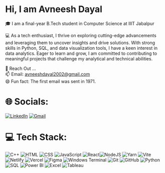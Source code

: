 # Hi, I am Avneesh Dayal

 🎓 I am a final-year B.Tech student in Computer Science at IIIT Jabalpur 
 <p>💻 As a tech enthusiast, I thrive on exploring cutting-edge advancements and leveraging them to uncover insights and drive solutions. With strong skills in Python, SQL, 
    and data visualization tools, I have a keen interest in data analytics. Eager to learn and grow, I am committed to contributing to meaningful projects that challenge my 
    analytical and technical abilities.</p>

 💬 Reach Out ... <br>
 📫 Email: avneeshdayal2002@gmail.com <br>
 😄 Fun fact: The first email was sent in 1971.

 # 🌐 Socials:
 [![LinkedIn](https://img.shields.io/badge/LinkedIn-%230077B5.svg?logo=linkedin&logoColor=white)](https://www.linkedin.com/in/avneesh-dayal-78462521b/) 
 [![Gmail](https://img.shields.io/badge/Gmail-D14836?logo=gmail&logoColor=white)](mailto:avneeshdayal2002@gmail.com)



 # 💻 Tech Stack:
![C++](https://img.shields.io/badge/c++-%2300599C.svg?style=for-the-badge&logo=c%2B%2B&logoColor=white) ![HTML](https://img.shields.io/badge/html5-%23E34F26.svg?style=for-the-badge&logo=html5&logoColor=white) ![CSS](https://img.shields.io/badge/css3-%231572B6.svg?style=for-the-badge&logo=css3&logoColor=white) ![JavaScript](https://img.shields.io/badge/javascript-%23323330.svg?style=for-the-badge&logo=javascript&logoColor=%23F7DF1E) ![React](https://img.shields.io/badge/react-%2320232a.svg?style=for-the-badge&logo=react&logoColor=%2361DAFB)![NodeJS](https://img.shields.io/badge/node.js-6DA55F?style=for-the-badge&logo=node.js&logoColor=white) 
![Yarn](https://img.shields.io/badge/yarn-%232C8EBB.svg?style=for-the-badge&logo=yarn&logoColor=white) 
![Vite](https://img.shields.io/badge/vite-%23646CFF.svg?style=for-the-badge&logo=vite&logoColor=white) ![Netlify](https://img.shields.io/badge/netlify-%23000000.svg?style=for-the-badge&logo=netlify&logoColor=#00C7B7) 
![Vercel](https://img.shields.io/badge/vercel-%23000000.svg?style=for-the-badge&logo=vercel&logoColor=white) 
![Figma](https://img.shields.io/badge/figma-%23F24E1E.svg?style=for-the-badge&logo=figma&logoColor=white) 
![Windows Terminal](https://img.shields.io/badge/Windows%20Terminal-%234D4D4D.svg?style=for-the-badge&logo=windows-terminal&logoColor=white) ![Git](https://img.shields.io/badge/git-%23F05033.svg?style=for-the-badge&logo=git&logoColor=white) 
![GitHub](https://img.shields.io/badge/github-%23121011.svg?style=for-the-badge&logo=github&logoColor=white) ![Python](https://img.shields.io/badge/python-%2314354C.svg?style=for-the-badge&logo=python&logoColor=white) ![SQL](https://img.shields.io/badge/sql-%2300758F.svg?style=for-the-badge&logo=sqlite&logoColor=white)  ![Power BI](https://img.shields.io/badge/Power%20BI-F2C811.svg?style=for-the-badge&logo=powerbi&logoColor=black)  ![Excel](https://img.shields.io/badge/Microsoft%20Excel-217346?style=for-the-badge&logo=microsoft-excel&logoColor=white)  ![Tableau](https://img.shields.io/badge/Tableau-E97627.svg?style=for-the-badge&logo=tableau&logoColor=white)  
